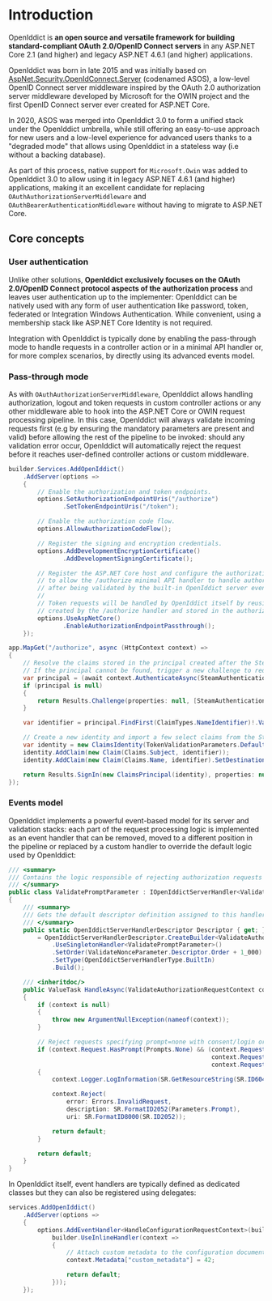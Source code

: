 # Introduction

OpenIddict is **an open source and versatile framework for building standard-compliant OAuth 2.0/OpenID Connect servers**
in any ASP.NET Core 2.1 (and higher) and legacy ASP.NET 4.6.1 (and higher) applications.

OpenIddict was born in late 2015 and was initially based on [AspNet.Security.OpenIdConnect.Server](https://github.com/aspnet-contrib/AspNet.Security.OpenIdConnect.Server)
(codenamed ASOS), a low-level OpenID Connect server middleware inspired by the OAuth 2.0 authorization server middleware developed by Microsoft for the OWIN project
and the first OpenID Connect server ever created for ASP.NET Core.

In 2020, ASOS was merged into OpenIddict 3.0 to form a unified stack under the OpenIddict umbrella, while still offering an easy-to-use approach for new users
and a low-level experience for advanced users thanks to a "degraded mode" that allows using OpenIddict in a stateless way (i.e without a backing database).

As part of this process, native support for `Microsoft.Owin` was added to OpenIddict 3.0 to allow using it in legacy ASP.NET 4.6.1 (and higher) applications,
making it an excellent candidate for replacing `OAuthAuthorizationServerMiddleware` and `OAuthBearerAuthenticationMiddleware` without having to migrate to ASP.NET Core.

## Core concepts

### User authentication

Unlike other solutions, **OpenIddict exclusively focuses on the OAuth 2.0/OpenID Connect protocol aspects of the authorization process**
and leaves user authentication up to the implementer: OpenIddict can be natively used with any form of user authentication like password, token,
federated or Integration Windows Authentication. While convenient, using a membership stack like ASP.NET Core Identity is not required.

Integration with OpenIddict is typically done by enabling the pass-through mode to handle requests in a controller action
or in a minimal API handler or, for more complex scenarios, by directly using its advanced events model.

### Pass-through mode

As with `OAuthAuthorizationServerMiddleware`, OpenIddict allows handling authorization, logout and token requests in custom controller actions or any other
middleware able to hook into the ASP.NET Core or OWIN request processing pipeline. In this case, OpenIddict will always validate incoming requests first
(e.g by ensuring the mandatory parameters are present and valid) before allowing the rest of the pipeline to be invoked: should any validation error occur,
OpenIddict will automatically reject the request before it reaches user-defined controller actions or custom middleware.

```csharp
builder.Services.AddOpenIddict()
    .AddServer(options =>
    {
        // Enable the authorization and token endpoints.
        options.SetAuthorizationEndpointUris("/authorize")
               .SetTokenEndpointUris("/token");

        // Enable the authorization code flow.
        options.AllowAuthorizationCodeFlow();

        // Register the signing and encryption credentials.
        options.AddDevelopmentEncryptionCertificate()
               .AddDevelopmentSigningCertificate();

        // Register the ASP.NET Core host and configure the authorization endpoint
        // to allow the /authorize minimal API handler to handle authorization requests
        // after being validated by the built-in OpenIddict server event handlers.
        //
        // Token requests will be handled by OpenIddict itself by reusing the identity
        // created by the /authorize handler and stored in the authorization codes.
        options.UseAspNetCore()
               .EnableAuthorizationEndpointPassthrough();
    });
```

```csharp
app.MapGet("/authorize", async (HttpContext context) =>
{
    // Resolve the claims stored in the principal created after the Steam authentication dance.
    // If the principal cannot be found, trigger a new challenge to redirect the user to Steam.
    var principal = (await context.AuthenticateAsync(SteamAuthenticationDefaults.AuthenticationScheme))?.Principal;
    if (principal is null)
    {
        return Results.Challenge(properties: null, [SteamAuthenticationDefaults.AuthenticationScheme]);
    }

    var identifier = principal.FindFirst(ClaimTypes.NameIdentifier)!.Value;

    // Create a new identity and import a few select claims from the Steam principal.
    var identity = new ClaimsIdentity(TokenValidationParameters.DefaultAuthenticationType);
    identity.AddClaim(new Claim(Claims.Subject, identifier));
    identity.AddClaim(new Claim(Claims.Name, identifier).SetDestinations(Destinations.AccessToken));

    return Results.SignIn(new ClaimsPrincipal(identity), properties: null, OpenIddictServerAspNetCoreDefaults.AuthenticationScheme);
});
```

### Events model

OpenIddict implements a powerful event-based model for its server and validation stacks: each part of the request processing logic is implemented as an event handler
that can be removed, moved to a different position in the pipeline or replaced by a custom handler to override the default logic used by OpenIddict:

```csharp
/// <summary>
/// Contains the logic responsible of rejecting authorization requests that don't specify a valid prompt parameter.
/// </summary>
public class ValidatePromptParameter : IOpenIddictServerHandler<ValidateAuthorizationRequestContext>
{
    /// <summary>
    /// Gets the default descriptor definition assigned to this handler.
    /// </summary>
    public static OpenIddictServerHandlerDescriptor Descriptor { get; }
        = OpenIddictServerHandlerDescriptor.CreateBuilder<ValidateAuthorizationRequestContext>()
            .UseSingletonHandler<ValidatePromptParameter>()
            .SetOrder(ValidateNonceParameter.Descriptor.Order + 1_000)
            .SetType(OpenIddictServerHandlerType.BuiltIn)
            .Build();

    /// <inheritdoc/>
    public ValueTask HandleAsync(ValidateAuthorizationRequestContext context)
    {
        if (context is null)
        {
            throw new ArgumentNullException(nameof(context));
        }

        // Reject requests specifying prompt=none with consent/login or select_account.
        if (context.Request.HasPrompt(Prompts.None) && (context.Request.HasPrompt(Prompts.Consent) ||
                                                        context.Request.HasPrompt(Prompts.Login) ||
                                                        context.Request.HasPrompt(Prompts.SelectAccount)))
        {
            context.Logger.LogInformation(SR.GetResourceString(SR.ID6040));

            context.Reject(
                error: Errors.InvalidRequest,
                description: SR.FormatID2052(Parameters.Prompt),
                uri: SR.FormatID8000(SR.ID2052));

            return default;
        }

        return default;
    }
}
```

In OpenIddict itself, event handlers are typically defined as dedicated classes but they can also be registered using delegates:

```csharp
services.AddOpenIddict()
    .AddServer(options =>
    {
        options.AddEventHandler<HandleConfigurationRequestContext>(builder =>
            builder.UseInlineHandler(context =>
            {
                // Attach custom metadata to the configuration document.
                context.Metadata["custom_metadata"] = 42;

                return default;
            }));
    });
```
